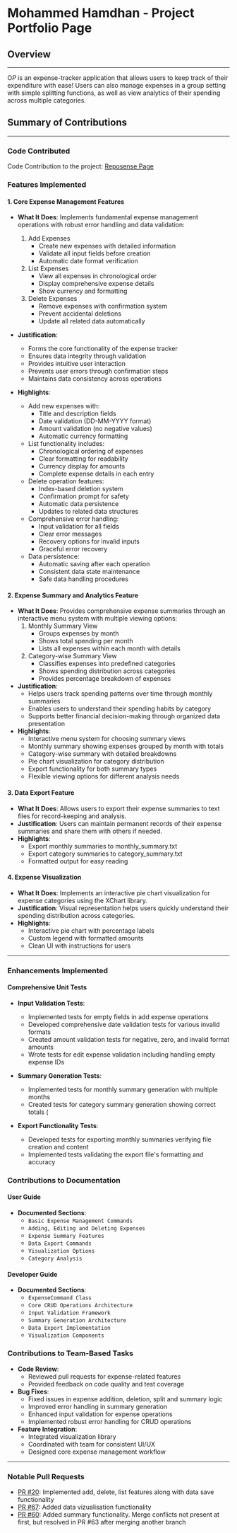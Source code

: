 # Mohammed Hamdhan - Project Portfolio Page

## Overview

---

O$P$ is an expense-tracker application that allows users to keep track of their expenditure with ease! Users can also manage expenses in a group setting with simple splitting functions, as well as view analytics of their spending across multiple categories.

## Summary of Contributions

---

### Code Contributed

Code Contribution to the project: [Reposense Page](https://nus-cs2113-ay2425s2.github.io/tp-dashboard/?search=&sort=groupTitle&sortWithin=title&timeframe=commit&mergegroup=&groupSelect=groupByRepos&breakdown=true&checkedFileTypes=docs~functional-code~test-code~other&since=2025-02-21&tabOpen=true&tabType=authorship&tabAuthor=mohammedhamdhan&tabRepo=AY2425S2-CS2113-F11-2%2Ftp%5Bmaster%5D&authorshipIsMergeGroup=false&authorshipFileTypes=docs~functional-code~test-code~other&authorshipIsBinaryFileTypeChecked=false&authorshipIsIgnoredFilesChecked=false)

### Features Implemented

#### 1. Core Expense Management Features

- **What It Does**: Implements fundamental expense management operations with robust error handling and data validation:

  1. Add Expenses
     - Create new expenses with detailed information
     - Validate all input fields before creation
     - Automatic date format verification
  2. List Expenses
     - View all expenses in chronological order
     - Display comprehensive expense details
     - Show currency and formatting
  3. Delete Expenses
     - Remove expenses with confirmation system
     - Prevent accidental deletions
     - Update all related data automatically

- **Justification**:

  - Forms the core functionality of the expense tracker
  - Ensures data integrity through validation
  - Provides intuitive user interaction
  - Prevents user errors through confirmation steps
  - Maintains data consistency across operations

- **Highlights**:
  - Add new expenses with:
    - Title and description fields
    - Date validation (DD-MM-YYYY format)
    - Amount validation (no negative values)
    - Automatic currency formatting
  - List functionality includes:
    - Chronological ordering of expenses
    - Clear formatting for readability
    - Currency display for amounts
    - Complete expense details in each entry
  - Delete operation features:
    - Index-based deletion system
    - Confirmation prompt for safety
    - Automatic data persistence
    - Updates to related data structures
  - Comprehensive error handling:
    - Input validation for all fields
    - Clear error messages
    - Recovery options for invalid inputs
    - Graceful error recovery
  - Data persistence:
    - Automatic saving after each operation
    - Consistent data state maintenance
    - Safe data handling procedures

#### 2. Expense Summary and Analytics Feature

- **What It Does**: Provides comprehensive expense summaries through an interactive menu system with multiple viewing options:
  1. Monthly Summary View
     - Groups expenses by month
     - Shows total spending per month
     - Lists all expenses within each month with details
  2. Category-wise Summary View
     - Classifies expenses into predefined categories
     - Shows spending distribution across categories
     - Provides percentage breakdown of expenses
- **Justification**:
  - Helps users track spending patterns over time through monthly summaries
  - Enables users to understand their spending habits by category
  - Supports better financial decision-making through organized data presentation
- **Highlights**:
  - Interactive menu system for choosing summary views
  - Monthly summary showing expenses grouped by month with totals
  - Category-wise summary with detailed breakdowns
  - Pie chart visualization for category distribution
  - Export functionality for both summary types
  - Flexible viewing options for different analysis needs

#### 3. Data Export Feature

- **What It Does**: Allows users to export their expense summaries to text files for record-keeping and analysis.
- **Justification**: Users can maintain permanent records of their expense summaries and share them with others if needed.
- **Highlights**:
  - Export monthly summaries to monthly_summary.txt
  - Export category summaries to category_summary.txt
  - Formatted output for easy reading

#### 4. Expense Visualization

- **What It Does**: Implements an interactive pie chart visualization for expense categories using the XChart library.
- **Justification**: Visual representation helps users quickly understand their spending distribution across categories.
- **Highlights**:
  - Interactive pie chart with percentage labels
  - Custom legend with formatted amounts
  - Clean UI with instructions for users

---

### Enhancements Implemented

#### Comprehensive Unit Tests

- **Input Validation Tests**:

  - Implemented tests for empty fields in add expense operations 
  - Developed comprehensive date validation tests for various invalid formats 
  - Created amount validation tests for negative, zero, and invalid format amounts 
  - Wrote tests for edit expense validation including handling empty expense IDs 

- **Summary Generation Tests**:

  - Implemented tests for monthly summary generation with multiple months 
  - Created tests for category summary generation showing correct totals (

- **Export Functionality Tests**:
  - Developed tests for exporting monthly summaries verifying file creation and content 
  - Implemented tests validating the export file's formatting and accuracy

### Contributions to Documentation

#### User Guide

- **Documented Sections**:
  - `Basic Expense Management Commands`
  - `Adding, Editing and Deleting Expenses`
  - `Expense Summary Features`
  - `Data Export Commands`
  - `Visualization Options`
  - `Category Analysis`

#### Developer Guide

- **Documented Sections**:
  - `ExpenseCommand Class`
  - `Core CRUD Operations Architecture`
  - `Input Validation Framework`
  - `Summary Generation Architecture`
  - `Data Export Implementation`
  - `Visualization Components`

### Contributions to Team-Based Tasks

- **Code Review**:
  - Reviewed pull requests for expense-related features
  - Provided feedback on code quality and test coverage
- **Bug Fixes**:
  - Fixed issues in expense addition, deletion, split and summary logic
  - Improved error handling in summary generation
  - Enhanced input validation for expense operations
  - Implemented robust error handling for CRUD operations
- **Feature Integration**:
  - Integrated visualization library
  - Coordinated with team for consistent UI/UX
  - Designed core expense management workflow

---

### Notable Pull Requests

- [PR #20](https://github.com/AY2425S2-CS2113-F11-2/tp/pull/20): Implemented add, delete, list features along with data save functionality
- [PR #67](https://github.com/AY2425S2-CS2113-F11-2/tp/pull/67): Added data vizualisation functionality
- [PR #60](https://github.com/AY2425S2-CS2113-F11-2/tp/pull/60): Added summary functionality. Merge conflicts not present at first, but resolved in PR #63 after merging another branch
